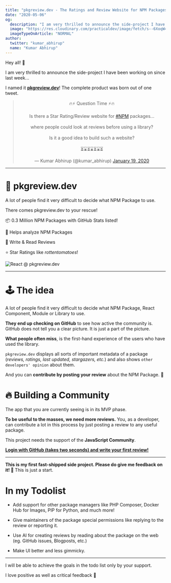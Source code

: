 ```yaml
---
title: "pkgreview.dev - The Ratings and Review Website for NPM Packages 🎉"
date: "2020-05-06"
og:
  description: "I am very thrilled to announce the side-project I have been working on since last week..."
  image: "https://res.cloudinary.com/practicaldev/image/fetch/s--6XoqW46m--/c_imagga_scale,f_auto,fl_progressive,h_420,q_auto,w_1000/https://dev-to-uploads.s3.amazonaws.com/i/cj694wkr77z93hijbdjj.jpg"
  imageTypeOnArticle: "NORMAL"
author:
  twitter: "kumar_abhirup"
  name: "Kumar Abhirup"
---
```


Hey all! 🙌

I am very thrilled to announce the side-project I have been working on since last week...

I named it **[pkgreview.dev](https://pkgreview.dev)**! The complete product was born out of one tweet.

<center><blockquote class="twitter-tweet"><p lang="en" dir="ltr">🔥⚡ Question Time ⚡🔥<br><br>Is there a Star Rating/Review website for <a href="https://twitter.com/hashtag/NPM?src=hash&amp;ref_src=twsrc%5Etfw">#NPM</a> packages...<br><br>where people could look at reviews before using a library?<br><br>Is it a good idea to build such a website?<br><br>⏳⌛⏳⌛⏳⌛⏳</p>&mdash; Kumar Abhirup (@kumar_abhirup) <a href="https://twitter.com/kumar_abhirup/status/1218860389833723905?ref_src=twsrc%5Etfw">January 19, 2020</a></blockquote> <script async src="https://platform.twitter.com/widgets.js" charset="utf-8"></script></center>

---

# 🎊 pkgreview.dev

A lot of people find it very difficult to decide what NPM Package to use.

There comes pkgreview.dev to your rescue!

📦 0.3 Million NPM Packages with GitHub Stats listed!

🎉 Helps analyze NPM Packages

🚨 Write & Read Reviews

⭐️ Star Ratings like _rottentomatoes_!

![React @ pkgreview.dev](https://ph-files.imgix.net/7dc59a54-0d54-4804-8c9d-301482cafb0a?auto=format&auto=compress&codec=mozjpeg&cs=strip&w=582.330383480826&h=380&fit=max&dpr=2)

---

# 🕹 The idea

A lot of people find it very difficult to decide what NPM Package, React Component, Module or Library to use.

**They end up checking on GitHub** to see how active the community is. GitHub does not tell you a clear picture. It is just a part of the picture.

**What people often miss**, is the first-hand experience of the users who have used the library.

`pkgreview.dev` displays all sorts of important metadata of a package (_reviews, ratings, last updated, stargazers, etc._) and also shows `other developers' opinion` about them.

And you can **contribute by posting your review** about the NPM Package. 🎉

# 🔥 Building a Community

The app that you are currently seeing is in its MVP phase.

**To be useful to the masses, we need more reviews.** You, as a developer, can contribute a lot in this process by just posting a review to any useful package.

This project needs the support of the **JavaScript Community**.

**[Login with GitHub (takes two seconds) and write your first review!](https://pkgreview.dev/npm/react)**

---

**This is my first fast-shipped side project. Please do give me feedback on it! 🙌** This is just a start.

# In my Todolist

- Add support for other package managers like PHP Composer, Docker Hub for Images, PIP for Python, and much more!

- Give maintainers of the package special permissions like replying to the review or reporting it.

- Use AI for creating reviews by reading about the package on the web (eg. GitHub issues, Blogposts, etc.)

- Make UI better and less gimmicky.

---

I will be able to achieve the goals in the todo list only by your support.

I love positive as well as critical feedback 🙌
